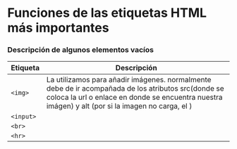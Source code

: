 # Funciones de las etiquetas HTML más importantes

### Descripción de algunos elementos vacíos

| Etiqueta      | Descripción                                                                                                                                                      |
| ------------- | ---------------------------------------------------------------------------------------------------------------------------------------------------------------- |
| ```<img>```   | La utilizamos para añadir imágenes. normalmente debe de ir acompañada de los atributos src(donde se coloca la url o enlace en donde se encuentra nuestra imágen) y alt (por si la imagen no carga, el ) |
| ```<input>``` |                                                                                                                                                                  |
| ```<br>```    |                                                                                                                                                                  |
| ```<hr>```    |                                                                                                                                                                  |

